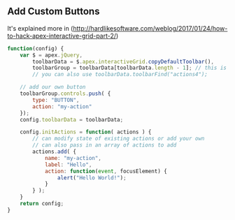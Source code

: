 ## Add Custom Buttons 

It's explained more in (http://hardlikesoftware.com/weblog/2017/01/24/how-to-hack-apex-interactive-grid-part-2/)

```javascript
function(config) {
    var $ = apex.jQuery,
        toolbarData = $.apex.interactiveGrid.copyDefaultToolbar(),
        toolbarGroup = toolbarData[toolbarData.length - 1]; // this is the last group with reset button
        // you can also use toolbarData.toolbarFind("actions4");

    // add our own button
    toolbarGroup.controls.push( {
        type: "BUTTON",
        action: "my-action"
    });
    config.toolbarData = toolbarData;

    config.initActions = function( actions ) {
        // can modify state of existing actions or add your own
        // can also pass in an array of actions to add
        actions.add( {
            name: "my-action",
            label: "Hello",
            action: function(event, focusElement) {
                alert("Hello World!");
            }
        } );
    }
    return config;
}
```
